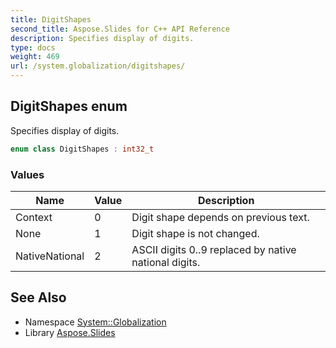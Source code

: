 ```yaml
---
title: DigitShapes
second_title: Aspose.Slides for C++ API Reference
description: Specifies display of digits.
type: docs
weight: 469
url: /system.globalization/digitshapes/
---
```

## DigitShapes enum


Specifies display of digits.

```cpp
enum class DigitShapes : int32_t
```

### Values

| Name | Value | Description |
| --- | --- | --- |
| Context | 0 | Digit shape depends on previous text. |
| None | 1 | Digit shape is not changed. |
| NativeNational | 2 | ASCII digits 0..9 replaced by native national digits. |

## See Also

* Namespace [System::Globalization](../)
* Library [Aspose.Slides](../../)